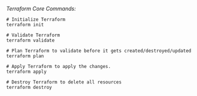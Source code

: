 _Terraform Core Commands:_

    # Initialize Terraform
    terraform init

    # Validate Terraform
    terraform validate

    # Plan Terraform to validate before it gets created/destroyed/updated
    terraform plan

    # Apply Terraform to apply the changes.
    terraform apply

    # Destroy Terraform to delete all resources 
    terraform destroy

